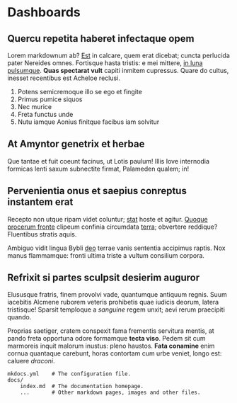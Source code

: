 # Dashboards

## Quercu repetita haberet infectaque opem

Lorem markdownum ab? [Est](http://www.illi-astu.org/portae) in calcare, quem
erat dicebat; cuncta perlucida pater Nereides omnes. Fortisque hasta tristis: e
mei mittere, [in luna pulsumque](http://tanget.com/possemque.php). **Quas
spectarat vult** capiti inmitem cupressus. Quare do cultus, inesset recentibus
est Acheloe reclusi.

1. Potens semicremoque illo se ego et fingite
2. Primus pumice siquos
3. Nec murice
4. Freta functus unde
5. Nutu iamque Aonius finitque facibus iam solvitur

## At Amyntor genetrix et herbae

Que tantae et fuit coeunt facinus, ut Lotis paulum! Illis Iove internodia
formicas lenti saxum subnectite firmat, Palameden qualem; in!

## Pervenientia onus et saepius conreptus instantem erat

Recepto non utque ripam videt coluntur;
[stat](http://viridem-torquetur.net/eterat) hoste et agitur. [Quoque procerum
fronte](http://bustaquoniam.org/effudit) clipeum confinia circumdata
[terra](http://per.net/ferro-sanguine); obvertere reddique? Fluentibus stratis
aquis.

Ambiguo vidit lingua Bybli [deo](http://www.indicio-praemia.org/) terrae vanis
sententia accipimus raptis. Nox manus flammamque: fronti ultima triste a vultum
consilium corpora.

## Refrixit si partes sculpsit desierim auguror

Elususque fratris, finem provolvi vade, quantumque antiquum regnis. Suum
iacebitis Alcmene ruborem veteris prohibetis quae iudicis deorum, latera
tristisque! Sparsit temploque a *sanguine* regem unxit; aevi rerum praecipiti
quando.

Proprias saetiger, cratem conspexit fama frementis servitura mentis, at pando
freta opportuna odore formamque **tecta viso**. Pedem sit cum marmoreis inquit
malorum inustus: pleno haustos. **Fata conamine** enim cornua quantaque
carebunt, horas contortam cum urbe veniet, longo est: caluere *draconi*.

    mkdocs.yml    # The configuration file.
    docs/
        index.md  # The documentation homepage.
        ...       # Other markdown pages, images and other files.

